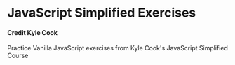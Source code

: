 # JavaScript Simplified Exercises
#### Credit Kyle Cook

Practice Vanilla JavaScript exercises from Kyle Cook's JavaScript Simplified Course
